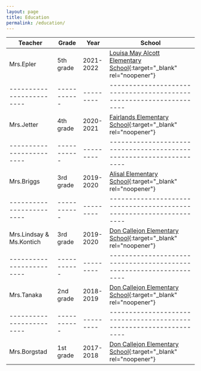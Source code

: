 ```yaml
---
layout: page
title: Education
permalink: /education/
---
```


| Teacher                  | Grade       | Year      | School                                                                                                |
| ------------------------ | ----------- | --------- | ----------------------------------------------------------------------------------------------------- |
| Mrs.Epler                | 5th grade   | 2021-2022 | [Louisa May Alcott Elementary School](https://alcott.lwsd.org/){:target="\_blank" rel="noopener"}     |
| ------------------------ | ----------- | --------- | -------------------------------------------------------------------                                   |
| Mrs.Jetter               | 4th grade   | 2020-2021 | [Fairlands Elementary School](https://fairlands.pleasantonusd.net/){:target="\_blank" rel="noopener"} |
| ------------------------ | ----------- | --------- | -------------------------------------------------------------------                                   |
| Mrs.Briggs               | 3rd grade   | 2019-2020 | [Alisal Elementary School](https://alisal.pleasantonusd.net/){:target="\_blank" rel="noopener"}       |
| ------------------------ | ----------- | --------- | -------------------------------------------------------------------                                   |
| Mrs.Lindsay & Ms.Kontich | 3rd grade   | 2019-2020 | [Don Callejon Elementary School](https://www.doncallejon.org/){:target="\_blank" rel="noopener"}      |
| ------------------------ | ----------- | --------- | -------------------------------------------------------------------                                   |
| Mrs.Tanaka               | 2nd grade   | 2018-2019 | [Don Callejon Elementary School](https://www.doncallejon.org/){:target="\_blank" rel="noopener"}      |
| ------------------------ | ----------- | --------- | -------------------------------------------------------------------                                   |
| Mrs.Borgstad             | 1st grade   | 2017-2018 | [Don Callejon Elementary School](https://www.doncallejon.org/){:target="\_blank" rel="noopener"}      |
